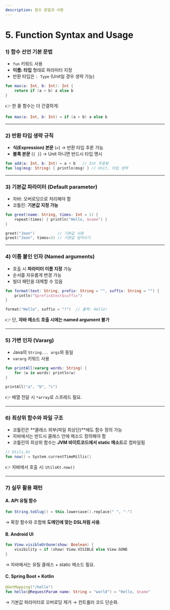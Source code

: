 ```yaml
---
description: 함수 문법과 사용
---
```


# 5. Function Syntax and Usage

### 1) 함수 선언 기본 문법

* `fun` 키워드 사용
* **이름: 타입** 형태로 파라미터 지정
* 반환 타입은 `: Type` (Unit일 경우 생략 가능)

```kotlin
fun max(a: Int, b: Int): Int {
    return if (a > b) a else b
}
```

👉 한 줄 함수는 더 간결하게:

```kotlin
fun max(a: Int, b: Int) = if (a > b) a else b
```

***

### 2) 반환 타입 생략 규칙

* **식(Expression) 본문** (`=`) → 반환 타입 추론 가능
* **블록 본문** (`{ }`) → Unit 아니면 반드시 타입 명시

```kotlin
fun add(a: Int, b: Int) = a + b   // Int 추론됨
fun log(msg: String) { println(msg) } // Unit, 타입 생략
```

***

### 3) 기본값 파라미터 (Default parameter)

* 자바: 오버로딩으로 처리해야 함
* 코틀린: **기본값 지정 가능**

```kotlin
fun greet(name: String, times: Int = 1) {
    repeat(times) { println("Hello, $name") }
}

greet("Joon")          // 기본값 사용
greet("Joon", times=3) // 기본값 덮어쓰기
```

***

### 4) 이름 붙인 인자 (Named arguments)

* 호출 시 **파라미터 이름 지정** 가능
* 순서를 자유롭게 변경 가능
* 빌더 패턴을 대체할 수 있음

```kotlin
fun format(text: String, prefix: String = "", suffix: String = "") {
    println("$prefix$text$suffix")
}

format("Hello", suffix = "!")  // 출력: Hello!
```

👉 단, **자바 메소드 호출 시에는 named argument 불가**

***

### 5) 가변 인자 (Vararg)

* Java의 `String... args`와 동일
* `vararg` 키워드 사용

```kotlin
fun printAll(vararg words: String) {
    for (w in words) println(w)
}

printAll("a", "b", "c")
```

👉 배열 전달 시 `*array`로 스프레드 필요.

***

### 6) 최상위 함수와 파일 구조

* 코틀린은 \*\*클래스 외부(파일 최상단)\*\*에도 함수 정의 가능
* 자바에서는 반드시 클래스 안에 메소드 정의해야 함
* 코틀린의 최상위 함수는 **JVM 바이트코드에서 static 메소드**로 컴파일됨

```kotlin
// Utils.kt
fun now() = System.currentTimeMillis()
```

👉 자바에서 호출 시: `UtilsKt.now()`

***

### 7) 실무 활용 패턴

#### A. API 유틸 함수

```kotlin
fun String.toSlug() = this.lowercase().replace(" ", "-")
```

→ 확장 함수와 조합해 **도메인에 맞는 DSL처럼 사용**.

#### B. Android UI

```kotlin
fun View.visibleOrGone(show: Boolean) {
    visibility = if (show) View.VISIBLE else View.GONE
}
```

→ 자바에서는 유틸 클래스 + static 메소드 필요.

#### C. Spring Boot + Kotlin

```kotlin
@GetMapping("/hello")
fun hello(@RequestParam name: String = "world") = "Hello, $name"
```

→ 기본값 파라미터로 오버로딩 제거 → 컨트롤러 코드 단순화.
